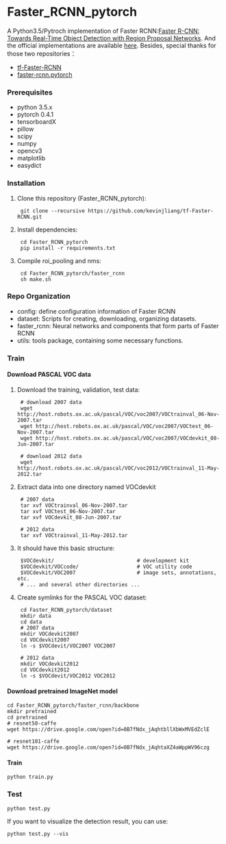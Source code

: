 # Faster_RCNN_pytorch

A Python3.5/Pytroch implementation of Faster RCNN:[Faster R-CNN: Towards Real-Time Object Detection with Region Proposal Networks](https://arxiv.org/abs/1506.01497). And the official implementations are available [here](https://github.com/ShaoqingRen/faster_rcnn). Besides, special thanks for those two repositories：
* [tf-Faster-RCNN](https://github.com/kevinjliang/tf-Faster-RCNN)
* [faster-rcnn.pytorch](https://github.com/tztztztztz/faster-rcnn.pytorch)

### Prerequisites
* python 3.5.x
* pytorch 0.4.1
* tensorboardX
* pillow
* scipy
* numpy
* opencv3
* matplotlib
* easydict


### Installation

1. Clone this repository (Faster_RCNN_pytorch):
    
        git clone --recursive https://github.com/kevinjliang/tf-Faster-RCNN.git

2. Install dependencies:
    
        cd Faster_RCNN_pytorch
        pip install -r requirements.txt

3. Compile roi_pooling and nms:
    
        cd Faster_RCNN_pytorch/faster_rcnn
        sh make.sh

### Repo Organization
* config: define configuration information of Faster RCNN
* dataset: Scripts for creating, downloading, organizing datasets.
* faster_rcnn: Neural networks and components that form parts of Faster RCNN
* utils: tools package, containing some necessary functions.

### Train

#### Download PASCAL VOC data

1. Download the training, validation, test data:
    
        # download 2007 data
        wget http://host.robots.ox.ac.uk/pascal/VOC/voc2007/VOCtrainval_06-Nov-2007.tar
        wget http://host.robots.ox.ac.uk/pascal/VOC/voc2007/VOCtest_06-Nov-2007.tar
        wget http://host.robots.ox.ac.uk/pascal/VOC/voc2007/VOCdevkit_08-Jun-2007.tar

        # download 2012 data
        wget http://host.robots.ox.ac.uk/pascal/VOC/voc2012/VOCtrainval_11-May-2012.tar

2. Extract data into one directory named VOCdevkit
    
        # 2007 data
        tar xvf VOCtrainval_06-Nov-2007.tar
        tar xvf VOCtest_06-Nov-2007.tar
        tar xvf VOCdevkit_08-Jun-2007.tar

        # 2012 data
        tar xvf VOCtrainval_11-May-2012.tar

3. It should have this basic structure:
    
        $VOCdevkit/                           # development kit
        $VOCdevkit/VOCcode/                   # VOC utility code
        $VOCdevkit/VOC2007                    # image sets, annotations, etc.
        # ... and several other directories ...

4. Create symlinks for the PASCAL VOC dataset:
    
        cd Faster_RCNN_pytorch/dataset
        mkdir data
        cd data
        # 2007 data
        mkdir VOCdevkit2007
        cd VOCdevkit2007
        ln -s $VOCdevit/VOC2007 VOC2007

        # 2012 data
        mkdir VOCdevkit2012
        cd VOCdevkit2012
        ln -s $VOCdevit/VOC2012 VOC2012

#### Download pretrained ImageNet model
    cd Faster_RCNN_pytorch/faster_rcnn/backbone
    mkdir pretrained
    cd pretrained
    # resnet50-caffe
    wget https://drive.google.com/open?id=0B7fNdx_jAqhtbllXbWxMVEdZclE

    # resnet101-caffe
    wget https://drive.google.com/open?id=0B7fNdx_jAqhtaXZ4aWppWV96czg

#### Train
    python train.py

### Test
    python test.py

If you want to visualize the detection result, you can use:
    
    python test.py --vis




